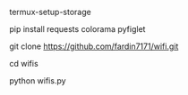 termux-setup-storage

pip install requests colorama pyfiglet

git clone https://github.com/fardin7171/wifi.git

cd wifis

python wifis.py
